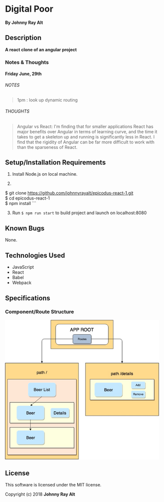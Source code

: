 # Digital Poor

**By Johnny Ray Alt**

## Description
**A react clone of an angular project**


### Notes & Thoughts

#### Friday June, 29th

###### NOTES

> 1pm : look up dynamic routing

###### THOUGHTS

> Angular vs React: I'm finding that for smaller applications React has major benefits over Angular in terms of learning curve, and the time it takes to get a skeleton up and running is significantly less in React. I find that the rigidity of Angular can be far more difficult to work with than the sparseness of React.

## Setup/Installation Requirements

1. Install Node.js on local machine.

2. ```
$ git clone https://github.com/johnnyrayalt/epicodus-react-1.git \
$ cd epicodus-react-1 \
$ npm install ```

3. Run `$ npm run start` to build project and launch on localhost:8080

## Known Bugs

None.

## Technologies Used

- JavaScript
- React
- Babel
- Webpack

## Specifications

### Component/Route Structure

![Component Tree](src/assets/img/comptree.jpg?raw=true "Component Tree")


## License

This software is licensed under the MIT license.

Copyright (c) 2018 **Johnny Ray Alt**
